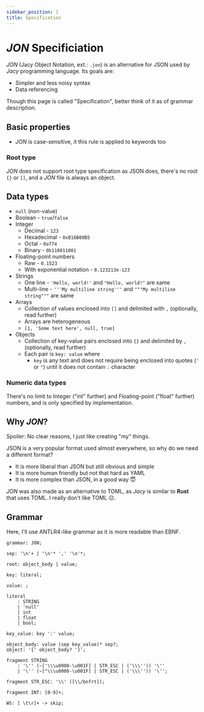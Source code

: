 ```yaml
---
sidebar_position: 1
title: Specification
---
```


# _JON_ Specificiation

_JON_ (Jacy Object Notation, ext.: `.jon`) is an alternative for JSON used by _Jacy_ programming language.
Its goals are:

- Simpler and less noisy syntax
- Data referencing

Though this page is called "Specification", better think of it as of grammar description.

## Basic properties

- _JON_ is case-sensitive, it this rule is applied to keywords too

### Root type

_JON_ does not support root type specification as JSON does, there's no root `{}` or `[]`, and a _JON_ file is always an object.

## Data types

- `null` (non-value)
- Boolean - `true`/`false`
- Integer
  - Decimal - `123`
  - Hexadecimal - `0xB16B00B5`
  - Octal - `0o774`
  - Binary - `0b110011001`
- Floating-point numbers
  - Raw - `0.1523`
  - With exponential notation - `0.123213e-123`
- Strings
  - One line - `'Hello, world!'` and `"Hello, world!"` are same
  - Multi-line - `'''My multiline string'''` and `"""My multiline string"""` are same
- Arrays
  - Collection of values enclosed into `[]` and delimited with `,` (optionally, read further)
  - Arrays are heterogeneous
  - `[1, 'Some text here', null, true]`
- Objects
  - Collection of key-value pairs enclosed into `{}` and delimited by `,` (optionally, read further)
  - Each pair is `key: value` where
    - `key` is any text and does not require being enclosed into quotes (`'` or `"`) until it does not contain `:` character

### Numeric data types

There's no limit to Integer ("int" further) and Floating-point ("float" further) numbers, and is only specified by implementation.

## Why _JON_?

Spoiler: No clear reasons, I just like creating "my" things.

JSON is a very popular format used almost everywhere, so why do we need a different format?

- It is more liberal than JSON but still obvious and simple
- It is more human friendly but not that hard as YAML
- It is more complex than JSON, in a good way 😇

_JON_ was also made as an alternative to TOML, as _Jacy_ is similar to **Rust** that uses TOML.
I really don't like TOML 😐.

## Grammar

Here, I'll use ANTLR4-like grammar as it is more readable than EBNF.


```g4
grammar: JON;

sep: '\n'+ | '\n'* ',' '\n'*;

root: object_body | value;

key: literal;

value: ;

literal
    : STRING
    | 'null'
    | int
    | float
    | bool;

key_value: key ':' value;

object_body: value (sep key_value)* sep?;
object: '{' object_body? '}';

fragment STRING
    : '\'' (~['\\\u0000-\u001F] | STR_ESC | ('\\\'')) '\''
    | '\'' (~["\\\u0000-\u001F] | STR_ESC | ('\\\'')) '\'';

fragment STR_ESC: '\\' ([\\/bnfrt]);

fragment INT: [0-9]+;

WS: [ \t\r]+ -> skip;
```

